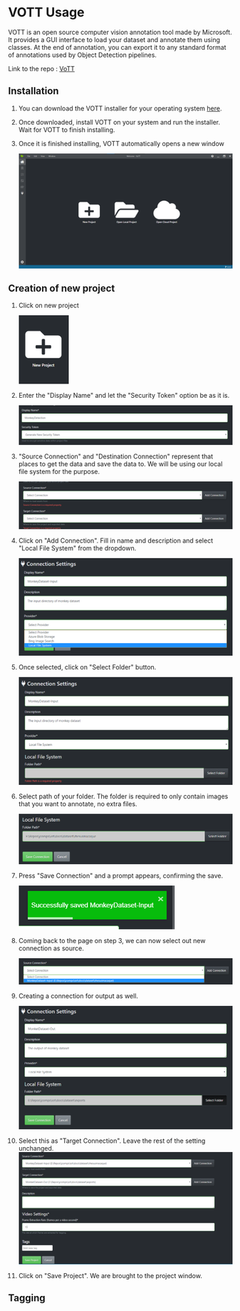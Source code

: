# VOTT Usage

VOTT is an open source computer vision annotation tool made by Microsoft. It provides a GUI interface to load your dataset and annotate them using classes. At the end of annotation, you can export it to any standard format of annotations used by Object Detection pipelines. 



Link to the repo : [VoTT](https://github.com/Microsoft/VoTT) 



## Installation

1. You can download the VOTT installer for your operating system [here](https://github.com/Microsoft/VoTT/releases).

2. Once downloaded, install VOTT on your system and run the installer. Wait for VOTT to finish installing.

3. Once it is finished installing, VOTT automatically opens a new window

   ![image-20220512132424461](Images/image-20220512132424461.png)



## Creation of new project

1. Click on new project

   ![image-20220512132608808](Images/image-20220512132608808.png)

2. Enter the "Display Name" and let the "Security Token" option be as it is.

   ![image-20220512133051464](Images/image-20220512133051464.png) 

3. "Source Connection" and "Destination Connection" represent that places to get the data and save the data to. We will be using our local file system for the purpose.

   ![image-20220512133222504](Images/image-20220512133222504.png)

4. Click on "Add Connection". Fill in name and description and select "Local File System" from the dropdown. 

   ![image-20220512133438292](Images/image-20220512133438292.png)

5. Once selected, click on "Select Folder" button.

   ![image-20220512133617116](Images/image-20220512133617116.png)

6. Select path of your folder. The folder is required to only contain images that you want to annotate, no extra files.

   ![image-20220512134134171](Images/image-20220512134134171.png)

7. Press "Save Connection" and a prompt appears, confirming the save.

   ![image-20220512134229020](Images/image-20220512134229020.png) 

8. Coming back to the page on step 3, we can now select out new connection as source.

   ![image-20220512134514147](Images/image-20220512134514147.png)

9. Creating a connection for output as well.

   ![image-20220512134730643](Images/image-20220512134730643.png)

10. Select this as "Target Connection". Leave the rest of the setting unchanged.![image-20220512134844729](Images/image-20220512134844729.png)

11. Click on "Save Project". We are brought to the project window.



## Tagging

